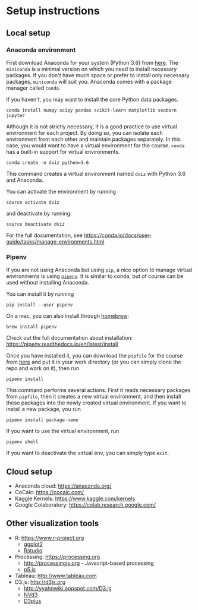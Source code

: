 # Setup instructions

## Local setup

### Anaconda environment

First download Anaconda for your system (Python 3.6) from [here](https://www.anaconda.com/download). The `miniconda` is a minimal version on which you need to install necessary packages. If you don't have much space or prefer to install only necessary packages, `miniconda` will suit you. Anaconda comes with a package manager called `conda`. 

If you haven't, you may want to install the core Python data packages. 

```
conda install numpy scipy pandas scikit-learn matplotlib seaborn jupyter
```

Although it is not strictly necessary, it is a good practice to use virtual environment for each project. By doing so, you can isolate each environment from each other and maintain packages separately. In this case, you would want to have a virtual environment for the course. `conda` has a built-in support for virtual environments. 

```
conda create -n dviz python=3.6 
```

This command creates a virtual environment named `dviz` with Python 3.6 and Anaconda. 

You can activate the environment by running

```
source activate dviz
```

and deactivate by running

```
source deactivate dviz
```

For the full documentation, see https://conda.io/docs/user-guide/tasks/manage-environments.html

### Pipenv

If you are not using Anaconda but using `pip`, a nice option to manage virtual environments is using [`pipenv`](https://pipenv.readthedocs.io/en/latest/). It is similar to conda, but of course can be used without installing Anaconda. 

You can install it by running

```
pip install --user pipenv
```

On a mac, you can also install through [homebrew](https://brew.sh/):

```
brew install pipenv
```

Check out the full documentation about installation: https://pipenv.readthedocs.io/en/latest/install


Once you have installed it, you can download the `pipfile` for the course from [here](https://github.com/yy/dviz-course/blob/master/Pipfile) and put it in your work directory (or you can simply clone the repo and work on it), then run 

```
pipenv install
```

This command performs several actions. First it reads necessary packages from `pipfile`, then it creates a new virtual environment, and then install these packages into the newly created virtual environment. If you want to install a new package, you run 

```
pipenv install package-name
```

If you want to use the virtual environment, run

```
pipenv shell
```

If you want to deactivate the virtual env, you can simply type `exit`. 

## Cloud setup

- Anaconda cloud: https://anaconda.org/
- CoCalc: https://cocalc.com/
- Kaggle Kernels: https://www.kaggle.com/kernels
- Google Colaboratory: https://colab.research.google.com/

## Other visualization tools

- R: https://www.r-project.org
    - [ggplot2](http://ggplot2.org)
    - [Rstudio](https://www.rstudio.com) 
- Processing: https://processing.org
    - http://processingjs.org - Javscript-based processing
    - [p5.js](https://p5js.org/)
- Tableau: http://www.tableau.com
- D3.js: http://d3js.org 
    - http://yyahnwiki.appspot.com/D3.js
    - [NVd3](http://nvd3.org/index.html)
    - [D3plus](http://d3plus.org)

